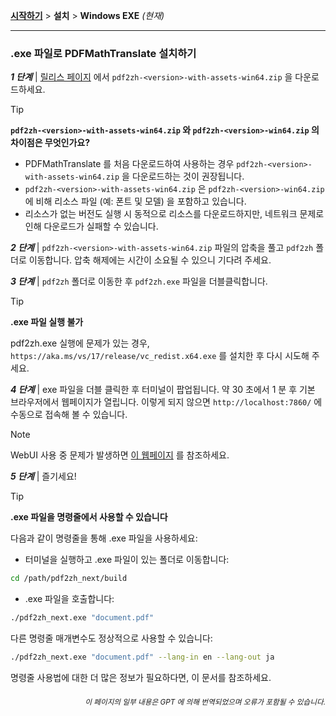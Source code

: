 [**시작하기**](./getting-started.md) > **설치** > **Windows EXE** _(현재)_

---

### .exe 파일로 PDFMathTranslate 설치하기

***1 단계*** | [릴리스 페이지](https://github.com/PDFMathTranslate/PDFMathTranslate-next/releases) 에서 `pdf2zh-<version>-with-assets-win64.zip` 을 다운로드하세요.

> [!TIP]
> **`pdf2zh-<version>-with-assets-win64.zip` 와 `pdf2zh-<version>-win64.zip` 의 차이점은 무엇인가요?**
>
> - PDFMathTranslate 를 처음 다운로드하여 사용하는 경우 `pdf2zh-<version>-with-assets-win64.zip` 을 다운로드하는 것이 권장됩니다.
> - `pdf2zh-<version>-with-assets-win64.zip` 은 `pdf2zh-<version>-win64.zip` 에 비해 리소스 파일 (예: 폰트 및 모델) 을 포함하고 있습니다.
> - 리소스가 없는 버전도 실행 시 동적으로 리소스를 다운로드하지만, 네트워크 문제로 인해 다운로드가 실패할 수 있습니다.

***2 단계*** | `pdf2zh-<version>-with-assets-win64.zip` 파일의 압축을 풀고 `pdf2zh` 폴더로 이동합니다. 압축 해제에는 시간이 소요될 수 있으니 기다려 주세요.

***3 단계*** | `pdf2zh` 폴더로 이동한 후 `pdf2zh.exe` 파일을 더블클릭합니다.

> [!TIP]
> **.exe 파일 실행 불가**
>
> pdf2zh.exe 실행에 문제가 있는 경우, `https://aka.ms/vs/17/release/vc_redist.x64.exe` 를 설치한 후 다시 시도해 주세요.

***4 단계*** | exe 파일을 더블 클릭한 후 터미널이 팝업됩니다. 약 30 초에서 1 분 후 기본 브라우저에서 웹페이지가 열립니다. 이렇게 되지 않으면 `http://localhost:7860/` 에 수동으로 접속해 볼 수 있습니다.

> [!NOTE]
>
> WebUI 사용 중 문제가 발생하면 [이 웹페이지](./USAGE_webui.md) 를 참조하세요.

***5 단계*** | 즐기세요!

> [!TIP]
> **.exe 파일을 명령줄에서 사용할 수 있습니다**
>
> 다음과 같이 명령줄을 통해 .exe 파일을 사용하세요:
>
> - 터미널을 실행하고 .exe 파일이 있는 폴더로 이동합니다:
>
> ```bash
> cd /path/pdf2zh_next/build
> ```
>
> - .exe 파일을 호출합니다:
>
> ```bash
> ./pdf2zh_next.exe "document.pdf"
> ```
>
> 다른 명령줄 매개변수도 정상적으로 사용할 수 있습니다:
>
> ```bash
> ./pdf2zh_next.exe "document.pdf" --lang-in en --lang-out ja
> ```
>
> 명령줄 사용법에 대한 더 많은 정보가 필요하다면, 이 문서를 참조하세요.

<div align="right"> 
<h6><small>이 페이지의 일부 내용은 GPT 에 의해 번역되었으며 오류가 포함될 수 있습니다.</small></h6>